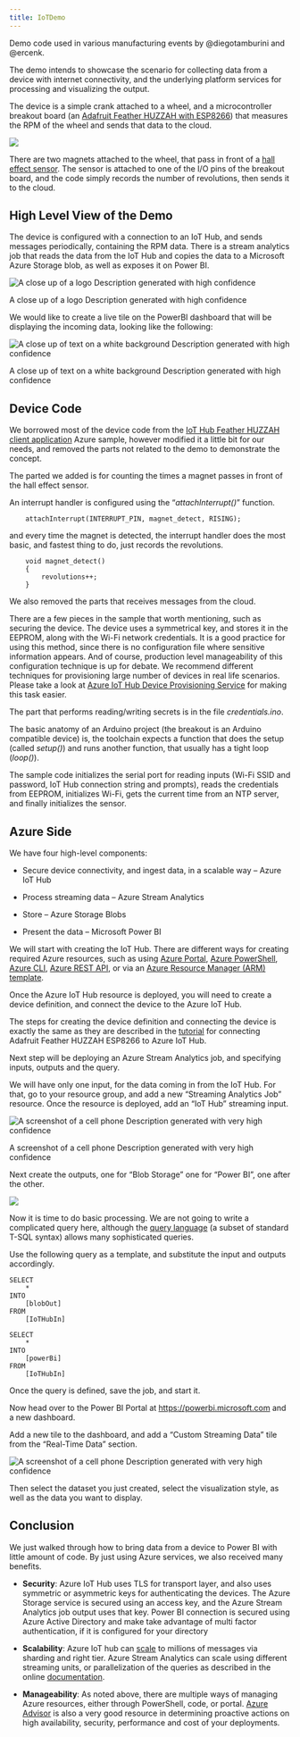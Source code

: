 ```yaml
---
title: IoTDemo
---
```


Demo code used in various manufacturing events by \@diegotamburini and \@ercenk.

The demo intends to showcase the scenario for collecting data from a device with
internet connectivity, and the underlying platform services for processing and
visualizing the output.

The device is a simple crank attached to a wheel, and a microcontroller breakout
board (an [Adafruit Feather HUZZAH with
ESP8266](https://www.adafruit.com/product/2821)) that measures the RPM of the
wheel and sends that data to the cloud.

![](assets/crank.gif)

There are two magnets attached to the wheel, that pass in front of a [hall
effect sensor](https://en.wikipedia.org/wiki/Hall_effect_sensor). The sensor is
attached to one of the I/O pins of the breakout board, and the code simply
records the number of revolutions, then sends it to the cloud.

High Level View of the Demo
---------------------------

The device is configured with a connection to an IoT Hub, and sends messages
periodically, containing the RPM data. There is a stream analytics job that
reads the data from the IoT Hub and copies the data to a Microsoft Azure Storage
blob, as well as exposes it on Power BI.

![A close up of a logo Description generated with high confidence](assets/highlevel.png)

A close up of a logo Description generated with high confidence

We would like to create a live tile on the PowerBI dashboard that will be
displaying the incoming data, looking like the following:

![A close up of text on a white background Description generated with high confidence](assets/RPMChart.gif)

A close up of text on a white background Description generated with high
confidence

Device Code
-----------

We borrowed most of the device code from the [IoT Hub Feather HUZZAH client
application](https://github.com/Azure-Samples/iot-hub-feather-huzzah-client-app)
Azure sample, however modified it a little bit for our needs, and removed the
parts not related to the demo to demonstrate the concept.

The parted we added is for counting the times a magnet passes in front of the
hall effect sensor.

An interrupt handler is configured using the “*attachInterrupt()*” function.

~~~~~~~~~~~~~~~~~~~~~~~~~~~~~~~~~~~~~~~~~~~~~~~~~~~~~~~~~~~~~~~~~~~~~~~~~~~~~~~~
    attachInterrupt(INTERRUPT_PIN, magnet_detect, RISING);
~~~~~~~~~~~~~~~~~~~~~~~~~~~~~~~~~~~~~~~~~~~~~~~~~~~~~~~~~~~~~~~~~~~~~~~~~~~~~~~~

and every time the magnet is detected, the interrupt handler does the most
basic, and fastest thing to do, just records the revolutions.

~~~~~~~~~~~~~~~~~~~~~~~~~~~~~~~~~~~~~~~~~~~~~~~~~~~~~~~~~~~~~~~~~~~~~~~~~~~~~~~~
    void magnet_detect()
    {
        revolutions++;
    }
~~~~~~~~~~~~~~~~~~~~~~~~~~~~~~~~~~~~~~~~~~~~~~~~~~~~~~~~~~~~~~~~~~~~~~~~~~~~~~~~

We also removed the parts that receives messages from the cloud.

There are a few pieces in the sample that worth mentioning, such as securing the
device. The device uses a symmetrical key, and stores it in the EEPROM, along
with the Wi-Fi network credentials. It is a good practice for using this method,
since there is no configuration file where sensitive information appears. And of
course, production level manageability of this configuration technique is up for
debate. We recommend different techniques for provisioning large number of
devices in real life scenarios. Please take a look at [Azure IoT Hub Device
Provisioning Service](https://docs.microsoft.com/en-us/azure/iot-dps/) for
making this task easier.

The part that performs reading/writing secrets is in the file *credentials.ino*.

The basic anatomy of an Arduino project (the breakout is an Arduino compatible
device) is, the toolchain expects a function that does the setup (called
*setup()*) and runs another function, that usually has a tight loop (*loop()*).

The sample code initializes the serial port for reading inputs (Wi-Fi SSID and
password, IoT Hub connection string and prompts), reads the credentials from
EEPROM, initializes Wi-Fi, gets the current time from an NTP server, and finally
initializes the sensor.

Azure Side
----------

We have four high-level components:

-   Secure device connectivity, and ingest data, in a scalable way – Azure IoT
    Hub

-   Process streaming data – Azure Stream Analytics

-   Store – Azure Storage Blobs

-   Present the data – Microsoft Power BI

We will start with creating the IoT Hub. There are different ways for creating
required Azure resources, such as using [Azure
Portal](https://docs.microsoft.com/en-us/azure/iot-hub/iot-hub-create-through-portal),
[Azure
PowerShell](https://docs.microsoft.com/en-us/azure/iot-hub/iot-hub-create-using-powershell),
[Azure
CLI](https://docs.microsoft.com/en-us/azure/iot-hub/iot-hub-create-using-cli),
[Azure REST
API](https://docs.microsoft.com/en-us/azure/iot-hub/iot-hub-rm-rest), or via an
[Azure Resource Manager (ARM)
template](https://github.com/Azure/azure-quickstart-templates/tree/master/101-iothub-with-consumergroup-create).

Once the Azure IoT Hub resource is deployed, you will need to create a device
definition, and connect the device to the Azure IoT Hub.

The steps for creating the device definition and connecting the device is
exactly the same as they are described in the
[tutorial](https://docs.microsoft.com/en-us/azure/iot-hub/iot-hub-arduino-huzzah-esp8266-get-started)
for connecting Adafruit Feather HUZZAH ESP8266 to Azure IoT Hub.

Next step will be deploying an Azure Stream Analytics job, and specifying
inputs, outputs and the query.

We will have only one input, for the data coming in from the IoT Hub. For that,
go to your resource group, and add a new “Streaming Analytics Job” resource.
Once the resource is deployed, add an “IoT Hub” streaming input.

![A screenshot of a cell phone Description generated with very high confidence](assets/ASASteps.png)

A screenshot of a cell phone Description generated with very high confidence

Next create the outputs, one for “Blob Storage” one for “Power BI”, one after
the other.

![](media/fd917aa4f45a93875b7248d2ac10cd33.png)

Now it is time to do basic processing. We are not going to write a complicated
query here, although the [query
language](https://msdn.microsoft.com/azure/stream-analytics/reference/stream-analytics-query-language-reference)
(a subset of standard T-SQL syntax) allows many sophisticated queries.

Use the following query as a template, and substitute the input and outputs
accordingly.

~~~~~~~~~~~~~~~~~~~~~~~~~~~~~~~~~~~~~~~~~~~~~~~~~~~~~~~~~~~~~~~~~~~~~~~~~~~~~~~~
SELECT
    *
INTO
    [blobOut]
FROM
    [IoTHubIn]

SELECT
    *
INTO
    [powerBi]
FROM
    [IoTHubIn]    
~~~~~~~~~~~~~~~~~~~~~~~~~~~~~~~~~~~~~~~~~~~~~~~~~~~~~~~~~~~~~~~~~~~~~~~~~~~~~~~~

Once the query is defined, save the job, and start it.

Now head over to the Power BI Portal at <https://powerbi.microsoft.com> and a
new dashboard.

Add a new tile to the dashboard, and add a “Custom Streaming Data” tile from the
“Real-Time Data” section.

![A screenshot of a cell phone Description generated with very high confidence](assets/ASAOutputSteps.png)

Then select the dataset you just created, select the visualization style, as
well as the data you want to display.

Conclusion
----------

We just walked through how to bring data from a device to Power BI with little
amount of code. By just using Azure services, we also received many benefits.

-   **Security**: Azure IoT Hub uses TLS for transport layer, and also uses
    symmetric or asymmetric keys for authenticating the devices. The Azure
    Storage service is secured using an access key, and the Azure Stream
    Analytics job output uses that key. Power BI connection is secured using
    Azure Active Directory and make take advantage of multi factor
    authentication, if it is configured for your directory

-   **Scalability**: Azure IoT hub can
    [scale](https://docs.microsoft.com/en-us/azure/iot-hub/iot-hub-scaling) to
    millions of messages via sharding and right tier. Azure Stream Analytics can
    scale using different streaming units, or parallelization of the queries as
    described in the online
    [documentation](https://docs.microsoft.com/en-us/azure/stream-analytics/stream-analytics-streaming-unit-consumption).

-   **Manageability**: As noted above, there are multiple ways of managing Azure
    resources, either through PowerShell, code, or portal. [Azure
    Advisor](https://docs.microsoft.com/en-us/azure/advisor/advisor-overview) is
    also a very good resource in determining proactive actions on high
    availability, security, performance and cost of your deployments.
